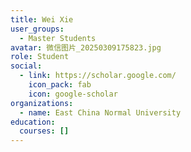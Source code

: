 ```yaml
---
title: Wei Xie
user_groups:
  - Master Students
avatar: 微信图片_20250309175823.jpg
role: Student
social:
  - link: https://scholar.google.com/
    icon_pack: fab
    icon: google-scholar
organizations:
  - name: East China Normal University
education:
  courses: []
---
```

